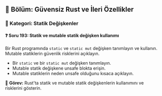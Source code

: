 ## 📘 Bölüm: Güvensiz Rust ve İleri Özellikler  
### 🔹 Kategori: Statik Değişkenler  
#### ❓ Soru 193: Statik ve mutable statik değişken kullanımı

Bir Rust programında `static` ve `static mut` değişken tanımlayın ve kullanın. Mutable statiklerin güvenlik risklerini açıklayın.

- Bir `static` ve bir `static mut` değişken tanımlayın.
- Mutable statik değişkene unsafe blokta erişin.
- Mutable statiklerin neden unsafe olduğunu kısaca açıklayın.

🔧 **Görev:** Rust'ta statik ve mutable statik değişkenlerin kullanımını ve risklerini gösterin.
